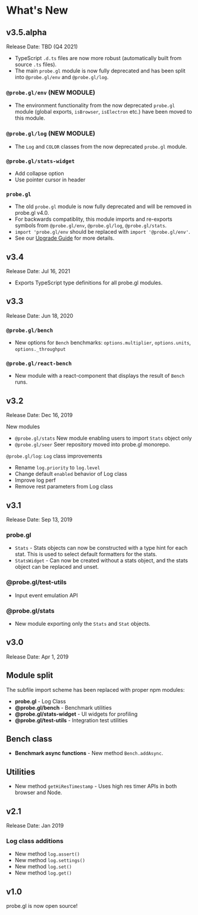 # What's New

## v3.5.alpha

Release Date: TBD (Q4 2021)

- TypeScript `.d.ts` files are now more robust (automatically built from source `.ts` files).
- The main `probe.gl` module is now fully deprecated and has been split into `@probe.gl/env` and `@probe.gl/log`.

### `@probe.gl/env` (NEW MODULE)

- The environment functionality from the now deprecated `probe.gl` module (global exports, `isBrowser`, `isElectron` etc.)  have been moved to this module.

### `@probe.gl/log` (NEW MODULE)

- The `Log` and `COLOR` classes from the now deprecated `probe.gl` module.

### `@probe.gl/stats-widget`

- Add collapse option
- Use pointer cursor in header

### `probe.gl`

- The old `probe.gl` module is now fully deprecated and will be removed in probe.gl v4.0.
- For backwards compatiblity, this module imports and re-exports symbols from `@probe.gl/env`, `@probe.gl/log`, `@probe.gl/stats`.
- `import 'probe.gl/env` should be replaced with `import '@probe.gl/env'`.
- See our [Upgrade Guide](./upgrade-guide.md) for more details.

## v3.4

Release Date: Jul 16, 2021

- Exports TypeScript type definitions for all probe.gl modules.
## v3.3

Release Date: Jun 18, 2020

### `@probe.gl/bench`
- New options for `Bench` benchmarks: `options.multiplier`, `options.units`, `options._throughput`

### `@probe.gl/react-bench`
- New module with a react-component that displays the result of `Bench` runs.

## v3.2

Release Date: Dec 16, 2019

New modules
- `@probe.gl/stats` New module enabling users to import `Stats` object only
- `@probe.gl/seer` Seer repository moved into probe.gl monorepo.

`@probe.gl/log`: `Log` class improvements
- Rename `log.priority` to `log.level`
- Change default `enabled` behavior of Log class
- Improve log perf
- Remove rest parameters from Log class

## v3.1

Release Date: Sep 13, 2019

### **probe.gl**

- `Stats` - Stats objects can now be constructed with a type hint for each stat. This is used to select default formatters for the stats.
- `StatsWidget` - Can now be created without a stats object, and the stats object can be replaced and unset.

### **@probe.gl/test-utils**

- Input event emulation API

### **@probe.gl/stats**

- New module exporting only the `Stats` and `Stat` objects.


## v3.0

Release Date: Apr 1, 2019

## Module split

The subfile import scheme has been replaced with proper npm modules:

* **probe.gl** - Log Class
* **@probe.gl/bench** - Benchmark utilities
* **@probe.gl/stats-widget** - UI widgets for profiling
* **@probe.gl/test-utils** - Integration test utilities

## Bench class

* **Benchmark async functions** - New method `Bench.addAsync`.

## Utilities

* New method `getHiResTimestamp` - Uses high res timer APIs in both browser and Node.


## v2.1

Release Date: Jan 2019

### Log class additions
- New method `log.assert()`
- New method `log.settings()`
- New method `log.set()`
- New method `log.get()`

## v1.0

probe.gl is now open source!
